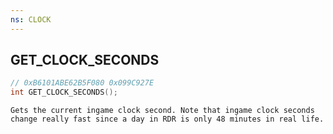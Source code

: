 ```yaml
---
ns: CLOCK
---
```

## GET_CLOCK_SECONDS

```c
// 0xB6101ABE62B5F080 0x099C927E
int GET_CLOCK_SECONDS();
```

```
Gets the current ingame clock second. Note that ingame clock seconds change really fast since a day in RDR is only 48 minutes in real life.
```

